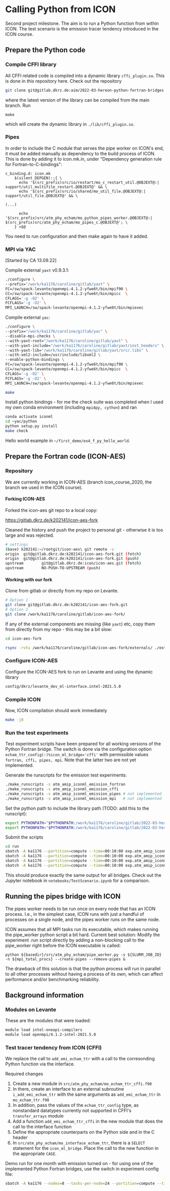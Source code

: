 # Calling Python from ICON

Second project milestone. The aim is to run a Python function from within ICON. The test scenario is the emission tracer tendency introduced in the ICON course.

## Prepare the Python code

### Compile CFFI library

All CFFI related code is compiled into a dynamic library `cffi_plugin.so`. This is done in *this* repository here. Check out the repository 

```bash
git clone git@gitlab.dkrz.de:aim/2022-03-hereon-python-fortran-bridges.git
```

where the latest version of the library can be compiled from the main branch. Run 

```
make
```

which will create the dynamic library in `./lib/cffi_plugin.so`.

### Pipes

In order to include the C module that serves the pipe worker on ICON's end, it must be added manually as dependency to the build process of ICON. This is done by adding it to icon.mk.in, under "Dependency generation rule for Fortran-to-C-bindings":

```
c_binding.d: icon.mk
	$(silent_DEPGEN):;{ \
	  echo '$(src_prefix)src/io/restart/mo_c_restart_util.@OBJEXT@:| support/util_multifile_restart.@OBJEXT@' && \
	  echo '$(src_prefix)src/io/shared/mo_util_file.@OBJEXT@:| support/util_file.@OBJEXT@' && \

(...)

	  echo '$(src_prefix)src/atm_phy_echam/mo_python_pipes_worker.@OBJEXT@:| $(src_prefix)src/atm_phy_echam/mo_pipes_c.@OBJEXT@'; \
	} >$@
```

You need to run configuration and then make again to have it added.

### MPI via YAC

[Started by CA 13.09.22]

Compile external `yaxt` v0.9.3.1:

```bash
./configure \
--prefix="/work/ka1176/caroline/gitlab/yaxt" \
FC=/sw/spack-levante/openmpi-4.1.2-yfwe6t/bin/mpif90 \
CC=/sw/spack-levante/openmpi-4.1.2-yfwe6t/bin/mpicc  \
CFLAGS='-g -O2' \
FCFLAGS='-g -O2' \
MPI_LAUNCH=/sw/spack-levante/openmpi-4.1.2-yfwe6t/bin/mpiexec
```

Compile external `yac`:

```bash
./configure \
--prefix="/work/ka1176/caroline/gitlab/yac" \
--disable-mpi-checks \
--with-yaxt-root="/work/ka1176/caroline/gitlab/yaxt" \
--with-yaxt-include="/work/ka1176/caroline/gitlab/yaxt/inst_headers" \
--with-yaxt-lib="/work/ka1176/caroline/gitlab/yaxt/src/.libs" \
--with-xml2-include=/usr/include/libxml2 \
--enable-python-bindings \
FC=/sw/spack-levante/openmpi-4.1.2-yfwe6t/bin/mpif90 \
CC=/sw/spack-levante/openmpi-4.1.2-yfwe6t/bin/mpicc  \
CFLAGS='-g -O2' \
FCFLAGS='-g -O2' \
MPI_LAUNCH=/sw/spack-levante/openmpi-4.1.2-yfwe6t/bin/mpiexec

make
```

Install python bindings - for me the check suite was completed when I used my own conda environment (including `mpi4py, cython`) and ran

```bash
conda activate iconml
cd ~yac/python
python setup.py install
make check
```

Hello world example in `~/first_demo/ex4_f_py_hello_world`.

## Prepare the Fortran code (ICON-AES)

### Repository

We are currently working in ICON-AES (branch icon_course_2020, the branch we used in the ICON course). 

#### Forking ICON-AES

Forked the icon-aes git repo to a local copy:

https://gitlab.dkrz.de/k202141/icon-aes-fork

Cleaned the history and push the project to personal git - otherwise it is too large and was rejected.

```bash
# settings
(base) k202141:~/rootgit/icon-aes\ git remote -v
origin  git@gitlab.dkrz.de:k202141/icon-aes-fork.git (fetch)
origin  git@gitlab.dkrz.de:k202141/icon-aes-fork.git (push)
upstream        git@gitlab.dkrz.de:icon/icon-aes.git (fetch)
upstream        NO-PUSH-TO-UPSTREAM (push)
```

#### Working with our fork

Clone from gitlab or directly from my repo on Levante.

```bash
# Option 1
git clone git@gitlab.dkrz.de:k202141/icon-aes-fork.git
# Option 2
git clone /work/ka1176/caroline/gitlab/icon-aes-fork/
```

If any of the external components are missing (like `yaxt`) etc, copy them from directly from my repo - this may be a bit slow:

```bash
cd icon-aes-fork

rsync -rvtu /work/ka1176/caroline/gitlab/icon-aes-fork/externals/ ./externals
```

### Configure ICON-AES

Configure the ICON-AES fork to run on Levante and using the dynamic library

```bash
config/dkrz/levante_dev_ml-interface.intel-2021.5.0
```

### Compile ICON

Now, ICON compilation should work immediately

```bash
make -j8
```

### Run the test experiments

Test experiment scripts have been prepared for all working versions of the Python Fortran bridge. The switch is done via the configuration option `echam_ttr_config(:)%icon_ml_bridge='cffi'` with permissible values `fortran, cffi, pipes, mpi`. Note that the latter two are not yet implemented.

Generate the runscripts for the emission test experiments:

```bash
./make_runscripts -s atm_amip_iconml_emission_fortran
./make_runscripts -s atm_amip_iconml_emission_cffi
./make_runscripts -s atm_amip_iconml_emission_pipes # not implemented
./make_runscripts -s atm_amip_iconml_emission_mpi   # not implemented

```

Set the python path to include the library path (TODO: add this to the runscript):

```bash
export PYTHONPATH="$PYTHONPATH:/work/ka1176/caroline/gitlab/2022-03-hereon-python-fortran-bridges/lib/"
export PYTHONPATH="$PYTHONPATH:/work/ka1176/caroline/gitlab/2022-03-hereon-python-fortran-bridges/cffi_interface/"
```

Submit the scripts

```bash
cd run
sbatch -A ka1176 --partition=compute --time=00:10:00 exp.atm_amip_iconml_emission_fortran.run
sbatch -A ka1176 --partition=compute --time=00:10:00 exp.atm_amip_iconml_emission_cffi.run
sbatch -A ka1176 --partition=compute --time=00:10:00 exp.atm_amip_iconml_emission_pipes.run
sbatch -A ka1176 --partition=compute --time=00:10:00 exp.atm_amip_iconml_emission_mpi.run
```

This should produce exactly the same output for all bridges. Check out the Jupyter notebook in `notebooks/TestScenario.ipynb` for a comparison.

## Running the pipes bridge with ICON

The pipes worker needs to be run once on every node that has an ICON process. I.e., in the simplest case, ICON runs with just a handful of processes on a single node, and the pipes worker runs on the same node.

ICON assumes that all MPI tasks run its executable, which makes running the pipe_worker python script a bit hard. Current best solution: Modify the experiment .run script directly by adding a non-blocking call to the pipe_worker right before the ICON executable is called:

```
python ${basedir}/src/atm_phy_echam/pipe_worker.py -s ${SLURM_JOB_ID} -n ${mpi_total_procs} --create-pipes --remove-pipes &
```

The drawback of this solution is that the python process will run in parallel to all other processes without having a process of its own, which can affect performance and/or benchmarking reliability.

## Background information

### Modules on Levante

These are the modules that were loaded:

```bash
module load intel-oneapi-compilers
module load openmpi/4.1.2-intel-2021.5.0
```

### Test tracer tendency from ICON (CFFI)

We replace the call to `add_emi_echam_ttr` with a call to the corresonding Python function via the interface.

Required changes
1. Create a new module in `src/atm_phy_echam/mo_echam_ttr_cffi.f90`
1. In there, create an interface to an external subroutine `i_add_emi_echam_ttr` with the same arguments as `add_emi_echam_ttr` in `mo_echam_ttr.f90`
1. In addition, pass the values of the `echam_ttr_config` type, as nonstandard datatypes currently not supported in CFFI's `transfer_arrays` module
1. Add a function `add_emi_echam_ttr_cffi` in the new module that does the call to the interface function
1. Define the appropriate counterparts on the Python side and in the C header
1. In `src/atm_phy_echam/mo_interface_echam_ttr`, there is a `SELECT` statement for the `icon_ml_bridge`. Place the call to the new function in the appropriate `CASE`.

Demo run for one month with emission turned on - for using one of the implemented Python Fortran bridges, use the switch in experiment config file:

```bash
sbatch -A ka1176 --nodes=8 --tasks-per-node=24 --partition=compute --time=00:60:00 exp.atm_amip_emission_caroline_month_med.run
```
